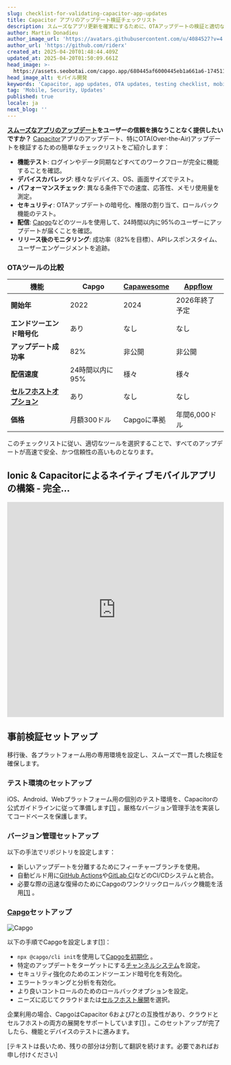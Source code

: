 ```yaml
---
slug: checklist-for-validating-capacitor-app-updates
title: Capacitor アプリのアップデート検証チェックリスト
description: スムーズなアプリ更新を確実にするために、OTAアップデートの検証と適切なツールの選択のためのアクションチェックリストをご活用ください。
author: Martin Donadieu
author_image_url: 'https://avatars.githubusercontent.com/u/4084527?v=4'
author_url: 'https://github.com/riderx'
created_at: 2025-04-20T01:48:44.409Z
updated_at: 2025-04-20T01:50:09.661Z
head_image: >-
  https://assets.seobotai.com/capgo.app/680445af6000445eb1a661a6-1745113809661.jpg
head_image_alt: モバイル開発
keywords: 'Capacitor, app updates, OTA updates, testing checklist, mobile development'
tag: 'Mobile, Security, Updates'
published: true
locale: ja
next_blog: ''
---
```

**[スムーズなアプリのアップデート](https://capgo.app/plugins/capacitor-updater/)をユーザーの信頼を損なうことなく提供したいですか？** [Capacitor](https://capacitorjs.com/)アプリのアップデート、特にOTA(Over-the-Air)アップデートを検証するための簡単なチェックリストをご紹介します：

-   **機能テスト**: ログインやデータ同期などすべてのワークフローが完全に機能することを確認。
-   **デバイスカバレッジ**: 様々なデバイス、OS、画面サイズでテスト。
-   **パフォーマンスチェック**: 異なる条件下での速度、応答性、メモリ使用量を測定。
-   **セキュリティ**: OTAアップデートの暗号化、権限の割り当て、ロールバック機能のテスト。
-   **配信**: [Capgo](https://capgo.app/)などのツールを使用して、24時間以内に95%のユーザーにアップデートが届くことを確認。
-   **リリース後のモニタリング**: 成功率（82%を目標）、APIレスポンスタイム、ユーザーエンゲージメントを追跡。

### OTAツールの比較

| 機能 | Capgo | [Capawesome](https://capawesome.io/) | [Appflow](https://ionic.io/appflow/) |
| --- | --- | --- | --- |
| **開始年** | 2022 | 2024 | 2026年終了予定 |
| **エンドツーエンド暗号化** | あり | なし | なし |
| **アップデート成功率** | 82% | 非公開 | 非公開 |
| **配信速度** | 24時間以内に95% | 様々 | 様々 |
| **[セルフホストオプション](https://capgo.app/blog/self-hosted-capgo/)** | あり | なし | なし |
| **価格** | 月額300ドル | Capgoに準拠 | 年間6,000ドル |

このチェックリストに従い、適切なツールを選択することで、すべてのアップデートが高速で安全、かつ信頼性の高いものとなります。

## Ionic & Capacitorによるネイティブモバイルアプリの構築 - 完全...

<iframe src="https://www.youtube.com/embed/K7ghUiXLef8" title="YouTube video player" frameborder="0" allow="accelerometer; autoplay; clipboard-write; encrypted-media; gyroscope; picture-in-picture; web-share" referrerpolicy="strict-origin-when-cross-origin" style="width: 100%; height: 500px;" allowfullscreen></iframe>

## 事前検証セットアップ

移行後、各プラットフォーム用の専用環境を設定し、スムーズで一貫した検証を確保します。

### テスト環境のセットアップ

iOS、Android、Webプラットフォーム用の個別のテスト環境を、Capacitorの公式ガイドラインに従って準備します[\[1\]](https://capgo.app/) 。厳格なバージョン管理手法を実装してコードベースを保護します。

### バージョン管理セットアップ

以下の手法でリポジトリを設定します：

-   新しいアップデートを分離するためにフィーチャーブランチを使用。
-   自動ビルド用に[GitHub Actions](https://docs.github.com/actions)や[GitLab CI](https://docs.gitlab.com/ee/ci/)などのCI/CDシステムと統合。
-   必要な際の迅速な復帰のためにCapgoのワンクリックロールバック機能を活用[\[1\]](https://capgo.app/) 。

### [Capgo](https://capgo.app/)セットアップ

![Capgo](https://assets.seobotai.com/capgo.app/680445af6000445eb1a661a6/37a0fc028bf1f414683e8dee42eedfb0.jpg)

以下の手順でCapgoを設定します[\[1\]](https://capgo.app/)：

-   `npx @capgo/cli init`を使用して[Capgoを初期化](https://capgo.app/docs/webapp/) 。
-   特定のアップデートをターゲットにする[チャンネルシステム](https://capgo.app/docs/plugin/cloud-mode/channel-system/)を設定。
-   セキュリティ強化のためのエンドツーエンド暗号化を有効化。
-   エラートラッキングと分析を有効化。
-   より良いコントロールのためのロールバックオプションを設定。
-   ニーズに応じてクラウドまたは[セルフホスト展開](https://capgo.app/blog/self-hosted-capgo/)を選択。

企業利用の場合、CapgoはCapacitor 6および7との互換性があり、クラウドとセルフホストの両方の展開をサポートしています[\[1\]](https://capgo.app/) 。このセットアップが完了したら、機能とデバイスのテストに進みます。

[テキストは長いため、残りの部分は分割して翻訳を続けます。必要であればお申し付けください]
